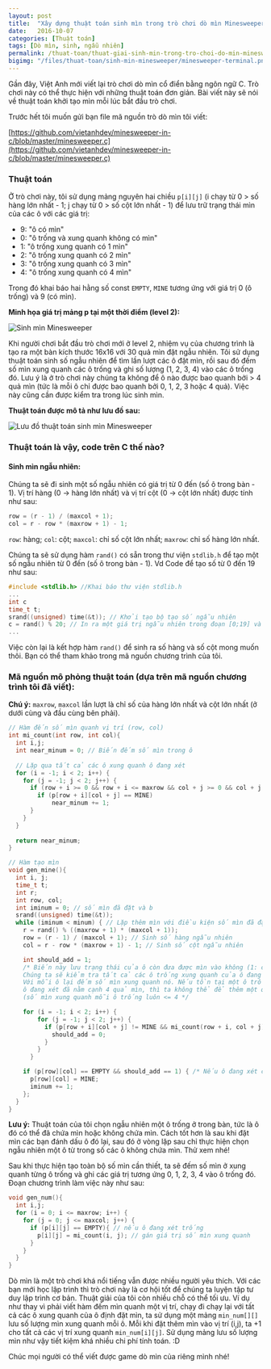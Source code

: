 ```yaml
---
layout: post
title:  "Xây dựng thuật toán sinh mìn trong trò chơi dò mìn Minesweeper viết bằng C"
date:   2016-10-07
categories: [Thuật toán]
tags: [Dò mìn, sinh, ngẫu nhiên]
permalink: /thuat-toan/thuat-giai-sinh-min-trong-tro-choi-do-min-minesweeper/
bigimg: "/files/thuat-toan/sinh-min-minesweeper/minesweeper-terminal.png"
---
```


Gần đây, Việt Anh mới viết lại trò chơi dò mìn cổ điển bằng ngôn ngữ C. Trò chơi này có thể thực hiện với những thuật toán đơn giản. Bài viết này sẽ nói về thuật toán khởi tạo mìn mỗi lúc bắt đầu trò chơi.

Trước hết tôi muốn gửi bạn file mã nguồn trò dò mìn tôi viết:

[https://github.com/vietanhdev/minesweeper-in-c/blob/master/minesweeper.c](https://github.com/vietanhdev/minesweeper-in-c/blob/master/minesweeper.c)

### Thuật toán

Ở trò chơi này, tôi sử dụng mảng nguyên hai chiều `p[i][j]` (i chạy từ 0 > số hàng lớn nhất - 1; j chạy từ 0 > số cột lớn nhất - 1) để lưu trữ trạng thái mìn của các ô với các giá trị:

- 9: "ô có mìn"
- 0: "ô trống và xung quanh không có mìn"
- 1: "ô trống xung quanh có 1 mìn"
- 2: "ô trống xung quanh có 2 mìn"
- 3: "ô trống xung quanh có 3 mìn"
- 4: "ô trống xung quanh có 4 mìn"

Trong đó khai báo hai hằng số const `EMPTY`, `MINE` tương ứng với giá trị 0 (ô trống) và 9 (có mìn).

**Minh họa giá trị mảng p tại một thời điểm (level 2):**

![Sinh mìn Minesweeper](/files/thuat-toan/sinh-min-minesweeper/minesweeper-reveal-map.svg)

Khi người chơi bắt đầu trò chơi mới ở level 2, nhiệm vụ của chương trình là tạo ra một bàn kích thước 16x16 với 30 quả mìn đặt ngẫu nhiên. Tôi sử dụng thuật toán sinh số ngẫu nhiên để tìm lần lượt các ô đặt mìn, rồi sau đó đếm số mìn xung quanh các ô trống và ghi số lượng (1, 2, 3, 4) vào các ô trống đó. Lưu ý là ở trò chơi này chúng ta không để ô nào được bao quanh bởi > 4 quả mìn (tức là mỗi ô chỉ được bao quanh bởi 0, 1, 2, 3 hoặc 4 quả). Việc này cũng cần được kiểm tra trong lúc sinh mìn.

**Thuật toán được mô tả như lưu đồ sau:**

![Lưu đồ thuật toán sinh mìn Minesweeper](/files/thuat-toan/sinh-min-minesweeper/sinh-min-thuat-toan.svg)

### Thuật toán là vậy, code trên C thế nào?

#### Sinh mìn ngẫu nhiên:

Chúng ta sẽ đi sinh một số ngẫu nhiên có giá trị từ 0 đến (số ô trong bàn - 1). Vị trí hàng (0 -> hàng lớn nhất) và vị trí cột (0 -> cột lớn nhất) được tính như sau:

~~~c
row = (r - 1) / (maxcol + 1);
col = r - row * (maxrow + 1) - 1;
~~~

`row`: hàng; `col`: cột; `maxcol`: chỉ số cột lớn nhất; `maxrow`: chỉ số hàng lớn nhất.


Chúng ta sẽ sử dụng hàm `rand()` có sẵn trong thư viện `stdlib.h` để tạo một số ngẫu nhiên từ 0 đến (số ô trong bàn - 1). Vd Code để tạo số từ 0 đến 19 như sau:

~~~c
#include <stdlib.h> //Khai báo thư viện stdlib.h
...
int c
time_t t;
srand((unsigned) time(&t)); // Khởi tạo bộ tạo số ngẫu nhiên
c = rand() % 20; // In ra một giá trị ngẫu nhiên trong đoạn [0;19] và gán vào biến c
...
~~~

Việc còn lại là kết hợp hàm `rand()` để sinh ra số hàng và số cột mong muốn thôi. Bạn có thể tham khảo trong mã nguồn chương trình của tôi.

### Mã nguồn mô phỏng thuật toán (dựa trên mã nguồn chương trình tôi đã viết):

**Chú ý:** `maxrow`, `maxcol` lần lượt là chỉ số của hàng lớn nhất và cột lớn nhất (ở dưới cùng và đầu cùng bên phải).

~~~c
// Hàm đến số mìn quanh vị trí (row, col)
int mi_count(int row, int col){
  int i,j;
  int near_minum = 0; // Biến đếm số mìn trong ô 
  
  // Lặp qua tất cả các ô xung quanh ô đang xét
  for (i = -1; i < 2; i++) {
    for (j = -1; j < 2; j++) {
      if (row + i >= 0 && row + i <= maxrow && col + j >= 0 && col + j <= maxcol){
        if (p[row + i][col + j] == MINE)
        	near_minum += 1;
      }
    }
  }
 
  return near_minum;
}

// Hàm tạo mìn
void gen_mine(){
  int i, j;
  time_t t;
  int r;
  int row, col;
  int iminum = 0; // số mìn đã đặt và b
  srand((unsigned) time(&t));
  while (iminum < minum) { // Lặp thêm mìn với điều kiện số mìn đã đặt < số mìn cần thiết
    r = rand() % ((maxrow + 1) * (maxcol + 1));
    row = (r - 1) / (maxcol + 1); // Sinh số hàng ngẫu nhiên 
    col = r - row * (maxrow + 1) - 1; // Sinh số cột ngẫu nhiên 

    int should_add = 1; 
    /* Biến này lưu trạng thái của ô còn đưa được mìn vào không (1: có; 0: không).
    Chúng ta sẽ kiểm tra tất cả các ô trống xung quanh của ô đang xét.
    Với mỗi ô lại đếm số mìn xung quanh nó. Nếu tồn tại một ô trống ở xung quanh 
    ô đang xét đã nằm cạnh 4 quả mìn, thì ta không thể để thêm một quả nữa cạnh nó.
    (số mìn xung quanh mỗi ô trống luôn <= 4 */

    for (i = -1; i < 2; i++) {
	    for (j = -1; j < 2; j++) {
	      if (p[row + i][col + j] != MINE && mi_count(row + i, col + j) > 3) {
	      	should_add = 0;
	      }
	    }
	  }

    if (p[row][col] == EMPTY && should_add == 1) { /* Nếu ô đang xét còn trống, và thỏa các điều kiện ở trên thì thực hiện đặt mìn */
      p[row][col] = MINE;
      iminum += 1;
    };
  }
}
~~~
   

**Lưu ý:** Thuật toán của tôi chọn ngẫu nhiên một ô trống ở trong bàn, tức là ô đó có thể đã chứa mìn hoặc không chứa mìn. Cách tốt hơn là sau khi đặt mìn các bạn đánh dấu ô đó lại, sau đó ở vòng lặp sau chỉ thực hiện chọn ngẫu nhiên một ô từ trong số các ô không chứa mìn. Thử xem nhé!

Sau khi thực hiện tạo toàn bộ số mìn cần thiết, ta sẽ đếm số mìn ở xung quanh từng ô trống và ghi các giá trị tương ứng 0, 1, 2, 3, 4 vào ô trống đó. Đoạn chương trình làm việc này như sau:

~~~c
void gen_num(){
  int i,j;
  for (i = 0; i <= maxrow; i++) {
    for (j = 0; j <= maxcol; j++) {
      if (p[i][j] == EMPTY){ // nếu ô đang xét trống
        p[i][j] = mi_count(i, j); // gán giá trị số mìn xung quanh
      }
    }
  }
}
~~~

Dò mìn là một trò chơi khá nổi tiếng vẫn được nhiều người yêu thích. Với các bạn mới học lập trình thì trò chơi này là cơ hội tốt để chúng ta luyện tập tư duy lập trình cơ bản. Thuật giải của tôi còn nhiều chỗ có thể tối ưu. Ví dụ như thay vì phải viết hàm đếm mìn quanh một vị trí, chạy đi chạy lại với tất cả các ô xung quanh của ô định đặt mìn, ta sử dụng một mảng `min_num[][]` lưu số lượng mìn xung quanh mỗi ô. Mỗi khi đặt thêm mìn vào vị trí (i,j), ta +1 cho tất cả các vị trí xung quanh `min_num[i][j]`. Sử dụng mảng lưu số lượng mìn như vậy tiết kiệm khá nhiều chi phí tính toán. :D

Chúc mọi người có thể viết được game dò mìn của riêng mình nhé!
